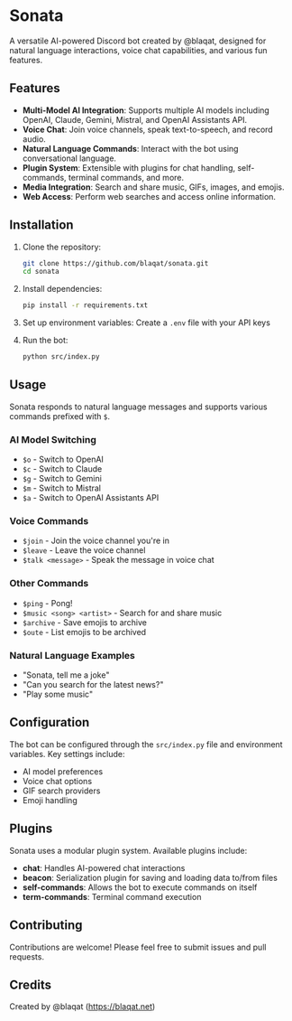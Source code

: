 # Sonata

A versatile AI-powered Discord bot created by @blaqat, designed for natural language interactions, voice chat capabilities, and various fun features.

## Features

- **Multi-Model AI Integration**: Supports multiple AI models including OpenAI, Claude, Gemini, Mistral, and OpenAI Assistants API.
- **Voice Chat**: Join voice channels, speak text-to-speech, and record audio.
- **Natural Language Commands**: Interact with the bot using conversational language.
- **Plugin System**: Extensible with plugins for chat handling, self-commands, terminal commands, and more.
- **Media Integration**: Search and share music, GIFs, images, and emojis.
- **Web Access**: Perform web searches and access online information.

## Installation

1. Clone the repository:
   ```bash
   git clone https://github.com/blaqat/sonata.git
   cd sonata
   ```

2. Install dependencies:
   ```bash
   pip install -r requirements.txt
   ```

3. Set up environment variables:
   Create a `.env` file with your API keys

4. Run the bot:
   ```bash
   python src/index.py
   ```

## Usage

Sonata responds to natural language messages and supports various commands prefixed with `$`.

### AI Model Switching
- `$o` - Switch to OpenAI
- `$c` - Switch to Claude
- `$g` - Switch to Gemini
- `$m` - Switch to Mistral
- `$a` - Switch to OpenAI Assistants API

### Voice Commands
- `$join` - Join the voice channel you're in
- `$leave` - Leave the voice channel
- `$talk <message>` - Speak the message in voice chat

### Other Commands
- `$ping` - Pong!
- `$music <song> <artist>` - Search for and share music
- `$archive` - Save emojis to archive
- `$oute` - List emojis to be archived

### Natural Language Examples
- "Sonata, tell me a joke"
- "Can you search for the latest news?"
- "Play some music"

## Configuration

The bot can be configured through the `src/index.py` file and environment variables. Key settings include:
- AI model preferences
- Voice chat options
- GIF search providers
- Emoji handling

## Plugins

Sonata uses a modular plugin system. Available plugins include:
- **chat**: Handles AI-powered chat interactions
- **beacon**: Serialization plugin for saving and loading data to/from files
- **self-commands**: Allows the bot to execute commands on itself
- **term-commands**: Terminal command execution

## Contributing

Contributions are welcome! Please feel free to submit issues and pull requests.

## Credits

Created by @blaqat (https://blaqat.net)

